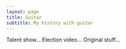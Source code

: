 ```yaml
---
layout: page
title: Guitar
subtitle: My history with guitar
---
```


Talent show...
Election video...
Original stuff...